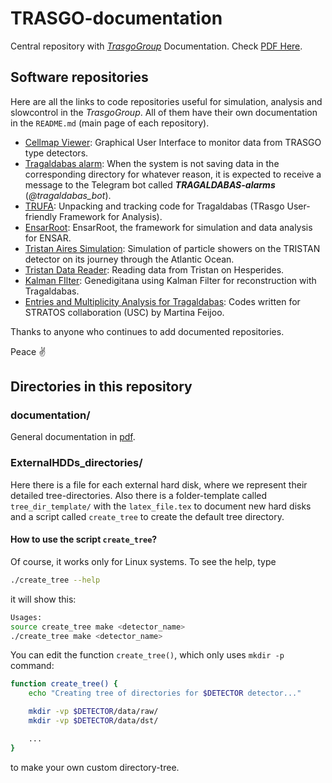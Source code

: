 # TRASGO-documentation

Central repository with [*TrasgoGroup*](https://github.com/TrasgoGroup) Documentation. Check [PDF Here](documentation/main.pdf).

## Software repositories

Here are all the links to code repositories useful for simulation, analysis and slowcontrol in the *TrasgoGroup*. All of them have their own documentation in the `README.md` (main page of each repository).

- [Cellmap Viewer](https://github.com/TrasgoGroup/Cell-Viewer): Graphical User Interface to monitor data from TRASGO type detectors.
- [Tragaldabas alarm](https://github.com/TrasgoGroup/TRAGALDABAS-alarm): When the system is not saving data in the corresponding directory for whatever reason, it is expected to receive a message to the Telegram bot called ***TRAGALDABAS-alarms*** (*@tragaldabas_bot*).
- [TRUFA](https://github.com/TrasgoGroup/TRUFA): Unpacking and tracking code for Tragaldabas (TRasgo User-friendly Framework for Analysis).
- [EnsarRoot](https://github.com/TrasgoGroup/EnsarRoot): EnsarRoot, the framework for simulation and data analysis for ENSAR.
- [Tristan Aires Simulation](https://github.com/TrasgoGroup/TRISTAN-journey-simulation): Simulation of particle showers on the TRISTAN detector on its journey through the Atlantic Ocean.
- [Tristan Data Reader](https://github.com/TrasgoGroup/TRISTAN-hesperides-reader): Reading data from Tristan on Hesperides.
- [Kalman FIlter](https://github.com/MCruces-fz/TRAGALDABAS-Kalman-Filter): Genedigitana using Kalman Filter for reconstruction with Tragaldabas.
- [Entries and Multiplicity Analysis for Tragaldabas](https://github.com/MCruces-fz/STRATOS): Codes written for STRATOS collaboration (USC) by Martina Feijoo.

Thanks to anyone who continues to add documented repositories.

Peace :v:

## Directories in this repository

### documentation/
General documentation in [pdf](documentation/main.pdf).

### ExternalHDDs_directories/

Here there is a file for each external hard disk, where we represent their detailed tree-directories. Also there is a folder-template called `tree_dir_template/` with the `latex_file.tex` to document new hard disks and a script called `create_tree` to create the default tree directory.

#### How to use the script `create_tree`?

Of course, it works only for Linux systems. To see the help, type
```bash
./create_tree --help
```
it will show this:
```bash
Usages:
source create_tree make <detector_name>
./create_tree make <detector_name>
```

You can edit the function `create_tree()`, which only uses `mkdir -p` command:
```bash
function create_tree() {
    echo "Creating tree of directories for $DETECTOR detector..."

    mkdir -vp $DETECTOR/data/raw/
    mkdir -vp $DETECTOR/data/dst/

    ...
}
```
to make your own custom directory-tree.

